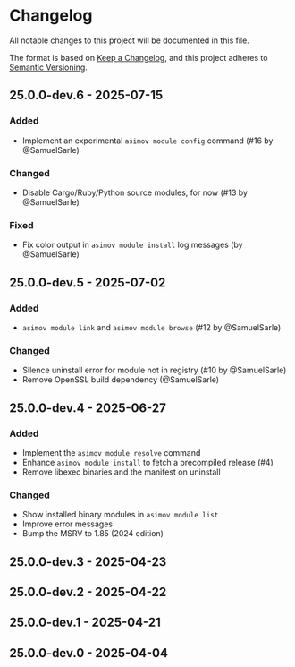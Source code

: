 # Changelog

All notable changes to this project will be documented in this file.

The format is based on [Keep a Changelog](https://keepachangelog.com/en/1.0.0/),
and this project adheres to [Semantic Versioning](https://semver.org/spec/v2.0.0.html).

## 25.0.0-dev.6 - 2025-07-15
### Added
- Implement an experimental `asimov module config` command (#16 by @SamuelSarle)
### Changed
- Disable Cargo/Ruby/Python source modules, for now (#13 by @SamuelSarle)
### Fixed
- Fix color output in `asimov module install` log messages (by @SamuelSarle)

## 25.0.0-dev.5 - 2025-07-02
### Added
- `asimov module link` and `asimov module browse` (#12 by @SamuelSarle)
### Changed
- Silence uninstall error for module not in registry (#10 by @SamuelSarle)
- Remove OpenSSL build dependency (@SamuelSarle)

## 25.0.0-dev.4 - 2025-06-27
### Added
- Implement the `asimov module resolve` command
- Enhance `asimov module install` to fetch a precompiled release (#4)
- Remove libexec binaries and the manifest on uninstall
### Changed
- Show installed binary modules in `asimov module list`
- Improve error messages
- Bump the MSRV to 1.85 (2024 edition)

## 25.0.0-dev.3 - 2025-04-23

## 25.0.0-dev.2 - 2025-04-22

## 25.0.0-dev.1 - 2025-04-21

## 25.0.0-dev.0 - 2025-04-04
